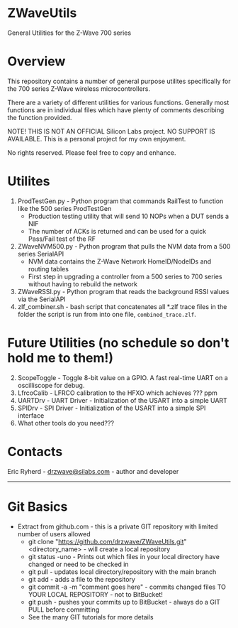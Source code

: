 # ZWaveUtils
General Utilities for the Z-Wave 700 series

# Overview

This repository contains a number of general purpose utilites specifically
for the 700 series Z-Wave wireless microcontrollers.

There are a variety of different utilities for various functions.
Generally most functions are in individual files which have plenty of comments describing the function provided.

NOTE! THIS IS NOT AN OFFICIAL Silicon Labs project. NO SUPPORT IS AVAILABLE.
This is a personal project for my own enjoyment.

No rights reserved. Please feel free to copy and enhance.

# Utilites
1. ProdTestGen.py - Python program that commands RailTest to function like the 500 series ProdTestGen
    - Production testing utility that will send 10 NOPs when a DUT sends a NIF
    - The number of ACKs is returned and can be used for a quick Pass/Fail test of the RF
2. ZWaveNVM500.py - Python program that pulls the NVM data from a 500 series SerialAPI
    - NVM data contains the Z-Wave Network HomeID/NodeIDs and routing tables
    - First step in upgrading a controller from a 500 series to 700 series without having to rebuild the network
3. ZWaveRSSI.py - Python program that reads the background RSSI values via the SerialAPI
4. zlf_combiner.sh - bash script that concatenates all \*.zlf trace files in the folder the script is run from into one file, `combined_trace.zlf`.

# Future Utilities (no schedule so don't hold me to them!)
2. ScopeToggle - Toggle 8-bit value on a GPIO. A fast real-time UART on a oscilliscope for debug.
3. LfrcoCalib - LFRCO calibration to the HFXO which achieves ??? ppm
4. UARTDrv - UART Driver - Initialization of the USART into a simple UART
5. SPIDrv - SPI Driver - Initialization of the USART into a simple SPI interface
9. What other tools do you need???

# Contacts 

Eric Ryherd - drzwave@silabs.com - author and developer

---

# Git Basics
- Extract from github.com - this is a private GIT repository with limited number of users allowed
    - git clone "https://github.com/drzwave/ZWaveUtils.git" <directory_name> - will create a local repository
    - git status -uno - Prints out which files in your local directory have changed or need to be checked in
    - git pull - updates local directory/repository with the main branch
    - git add - adds a file to the repository
    - git commit -a -m "comment goes here" - commits changed files TO YOUR LOCAL REPOSITORY - not to BitBucket!
    - git push - pushes your commits up to BitBucket - always do a GIT PULL before committing
    - See the many GIT tutorials for more details
